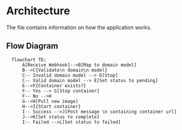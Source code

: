 ﻿# Architecture

The file contains information on how the application works.

## Flow Diagram

```mermaid
  flowchart TD;
      A[Receive Webhook]-->B[Map to domain model]
      B-->C{Validate\n domain\n model}
      C-- Invalid domain model --> D[Stop]
      C-- Valid domain model --> E[Set status to pending]
      E-->F{Container exists?}
      F-- Yes --> G[Stop container]
      F-- No -->H
      G-->H[Pull new image]
      H-->I{Start container}
      I-- Success -->J[Post message \n containing container url]
      J-->K[Set status to complete]
      I-- Failed -->L[Set status to failed]
```
